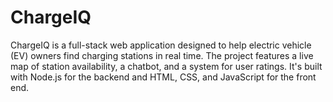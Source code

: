# ChargeIQ
ChargeIQ is a full-stack web application designed to help electric vehicle (EV) owners find charging stations in real time. The project features a live map of station availability, a chatbot, and a system for user ratings. It's built with Node.js for the backend and HTML, CSS, and JavaScript for the front end.
